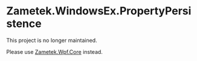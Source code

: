 # Zametek.WindowsEx.PropertyPersistence

This project is no longer maintained.

Please use [Zametek.Wpf.Core](https://github.com/countincognito/Zametek.Wpf.Core) instead.
